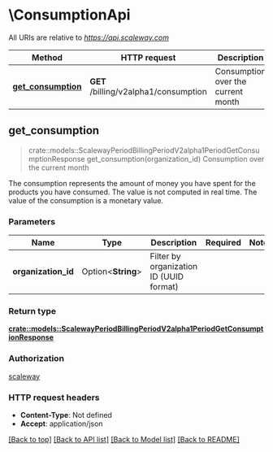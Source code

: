 # \ConsumptionApi

All URIs are relative to *https://api.scaleway.com*

Method | HTTP request | Description
------------- | ------------- | -------------
[**get_consumption**](ConsumptionApi.md#get_consumption) | **GET** /billing/v2alpha1/consumption | Consumption over the current month



## get_consumption

> crate::models::ScalewayPeriodBillingPeriodV2alpha1PeriodGetConsumptionResponse get_consumption(organization_id)
Consumption over the current month

The consumption represents the amount of money you have spent for the products you have consumed. The value is not computed in real time. The value of the consumption is a monetary value. 

### Parameters


Name | Type | Description  | Required | Notes
------------- | ------------- | ------------- | ------------- | -------------
**organization_id** | Option<**String**> | Filter by organization ID (UUID format) |  |

### Return type

[**crate::models::ScalewayPeriodBillingPeriodV2alpha1PeriodGetConsumptionResponse**](scaleway.billing.v2alpha1.GetConsumptionResponse.md)

### Authorization

[scaleway](../README.md#scaleway)

### HTTP request headers

- **Content-Type**: Not defined
- **Accept**: application/json

[[Back to top]](#) [[Back to API list]](../README.md#documentation-for-api-endpoints) [[Back to Model list]](../README.md#documentation-for-models) [[Back to README]](../README.md)

